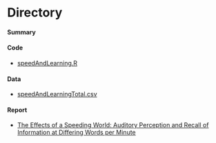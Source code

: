 # Directory
#### Summary

#### Code
- [speedAndLearning.R](https://github.com/brownlk99/Research-and-Projects/blob/main/Auditory%20Perception%20and%20Recall/speedAndLearningTotal.csv)

#### Data
- [speedAndLearningTotal.csv](https://github.com/brownlk99/Research-and-Projects/blob/main/Auditory%20Perception%20and%20Recall/speedAndLearningTotal.csv)

#### Report
- [The Effects of a Speeding World: Auditory Perception and Recall of Information at Differing Words per Minute](https://github.com/brownlk99/Research-and-Projects/blob/main/Auditory%20Perception%20and%20Recall/Q370%20Research%20Project.pdf)
